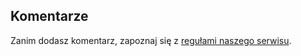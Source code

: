 ## <a name="comments"></a>Komentarze

Zanim dodasz komentarz, zapoznaj się z [regułami naszego serwisu](../house-rules.md).

<!--HONumber=Jan17_HO1-->


